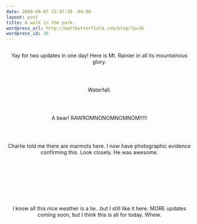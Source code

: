 ```yaml
--- 
date: 2008-09-07 15:47:38 -04:00
layout: post
title: A walk in the park.
wordpress_url: http://mattbutterfield.com/blog/?p=36
wordpress_id: 36
---
```

<p style="text-align: center;"><img src="http://i70.photobucket.com/albums/i115/fireparagon/_MG_4813.jpg" alt="" /></p>
<p style="text-align: center;">Yay for two updates in one day!  Here is Mt. Rainier in all its mountainous glory. </p>
<P align "left">&nbsp;</P>

<p style="text-align: center;"><img src="http://i70.photobucket.com/albums/i115/fireparagon/_MG_4786.jpg" alt="" /></p>
<p style="text-align: center;">Waterfall.</p>
<P align "left">&nbsp;</P>

<p style="text-align: center;"><img src="http://i70.photobucket.com/albums/i115/fireparagon/_MG_4776.jpg" alt="" /></p>
<p style="text-align: center;">A bear!  RAWROMNONOMNOMNOM!!!!!</p>
<P align "left">&nbsp;</P>

<p style="text-align: center;"><img src="http://i70.photobucket.com/albums/i115/fireparagon/_MG_4796.jpg" alt="" /></p>
<p style="text-align: center;">Charlie told me there are marmots here.  I now have photographic evidence confirming this.  Look closely.  He was awesome.</p>
<P align "left">&nbsp;</P>


<p style="text-align: center;"><img src="http://i70.photobucket.com/albums/i115/fireparagon/_MG_4781.jpg" alt="" /></p>
<p style="text-align: center;"></p>
<P align "left">&nbsp;</P>
<P align "left">&nbsp;</P>

<p style="text-align: center;"><img src="http://i70.photobucket.com/albums/i115/fireparagon/_MG_4767.jpg" alt="" /></p>
<p style="text-align: center;">I know all this nice weather is a lie...but I still like it here.  MORE updates coming  soon, but I think this is all for today.  Whew.</p>
<P align "left">&nbsp;</P>
